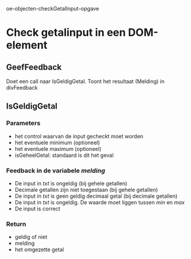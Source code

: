 oe-objecten-checkGetalInput-opgave
# Check getalinput in een DOM-element
## GeefFeedback
Doet een call naar IsGeldigGetal.
Toont het resultaat (Melding) in divFeedback
## IsGeldigGetal
### Parameters
- het control waarvan de input gecheckt moet worden
- het eventuele minimum (optioneel)
- het eventuele maximum (optioneel)
- isGeheelGetal: standaard is dit het geval

### Feedback in de variabele *melding*
- De input in *txt* is ongeldig (bij gehele getallen)
- Decimale getallen zijn niet toegestaan (bij gehele getallen)
- De input in *txt* is geen geldig decimaal getal (bij decimale getallen)
- De input in *txt* is ongeldig. De waarde moet liggen tussen *min* en *max*
- De input is correct

### Return
- geldig of niet
- melding
- het omgezette getal
